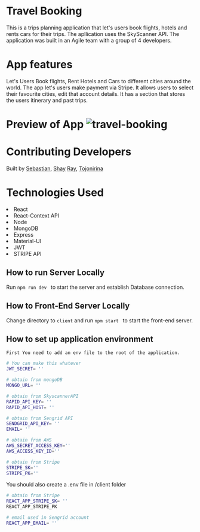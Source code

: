 # Travel Booking
This is a trips planning application that let's users book flights, hotels and rents cars for their trips. The apllication uses the SkyScanner API. The application was built in an Agile team with a group of 4 developers.

# App features
Let's Users Book flights, Rent Hotels and Cars to different cities around the world. The app let's users make payment via Stripe. It allows users to select their favourite cities, edit that account details. It has a section that stores the users itinerary and past trips.


# Preview of App ![travel-booking](https://user-images.githubusercontent.com/61554248/116787663-04949100-aa6b-11eb-9155-fe597eb4dfab.gif)


# Contributing Developers
Built by  [Sebastian](https://github.com/gbudjeakp), [Shay](https://github.com/newCodeWriter) [Ray](https://github.com/BoomBoomRay), [Tojonirina](https://github.com/Tojonirina4)


# Technologies Used 
<li>React</li>
<li>React-Context API</li>
<li>Node</li>
<li>MongoDB</li>
<li>Express</li>
<li>Material-UI</li>
<li>JWT</li>
<li>STRIPE API</li>

## How to run Server Locally
Run `npm run dev ` to start the server and establish Database connection. 

## How to Front-End Server Locally
Change directory to `client` and run `npm start ` to start the front-end server.

## How to set up application environment
`First You need to add an env file to the root of the application.`
```bash
# You can make this whatever
JWT_SECRET= ''

# obtain from mongoDB
MONGO_URL= ''

# obtain from SkyscannerAPI
RAPID_API_KEY= ''
RAPID_API_HOST= ''

# obtain from Sengrid API
SENDGRID_API_KEY= ''
EMAIL= ''

# obtain from AWS
AWS_SECRET_ACCESS_KEY=''
AWS_ACCESS_KEY_ID=''

# obtain from Stripe
STRIPE_SK=''
STRIPE_PK=''
```
You should also create a .env file in /client folder
```bash
# obtain from Stripe
REACT_APP_STRIPE_SK= ''
REACT_APP_STRIPE_PK

# email used in Sengrid account
REACT_APP_EMAIL= ''
```

